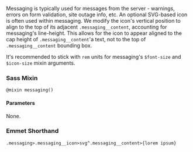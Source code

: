 Messaging is typically used for messages from the server - warnings, errors on form validation, site outage info, etc. An optional SVG-based icon is often used within messaging. We modify the icon's vertical position to align to the top of its adjacent `.messaging__content`, accounting for messaging's line-height. This allows for the icon to appear aligned to the cap height of  `.messaging__content`'a text, not to the top of `.messaging__content` bounding box.

It's recommended to stick with `rem` units for messaging's `$font-size` and `$icon-size` mixin arguments.

### Sass Mixin

`@mixin messaging()`

#### Parameters

None.

### Emmet Shorthand

```
.messaging>.messaging__icon>svg^.messaging__content>{lorem ipsum}
```
